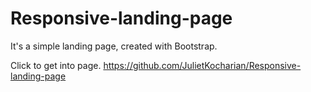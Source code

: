 # Responsive-landing-page
It's a simple landing page, created with Bootstrap.

Click to get into page. https://github.com/JulietKocharian/Responsive-landing-page
